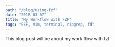 ```yaml
---
path: "/blog/using-fzf"
date: "2018-03-07"
title: "My Workflow with FZF"
tags: "FZF, Vim, terminal, ripgrep, fd" 
---
```



This blog post will be about my work flow with fzf
